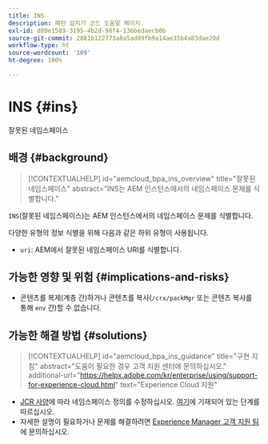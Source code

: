 ```yaml
---
title: INS
description: 패턴 감지기 코드 도움말 페이지.
exl-id: d89e1589-3195-4b2d-98f4-136bedaecb0b
source-git-commit: 2881b122773a8a5ad09fb9a14ae35b4a83dae20d
workflow-type: ht
source-wordcount: '109'
ht-degree: 100%

---
```


# INS {#ins}

잘못된 네임스페이스

## 배경 {#background}

>[!CONTEXTUALHELP]
>id="aemcloud_bpa_ins_overview"
>title="잘못된 네임스페이스"
>abstract="INS는 AEM 인스턴스에서의 네임스페이스 문제를 식별합니다."

`INS`(잘못된 네임스페이스)는 AEM 인스턴스에서의 네임스페이스 문제를 식별합니다.

다양한 유형의 정보 식별을 위해 다음과 같은 하위 유형이 사용됩니다.

* `uri`: AEM에서 잘못된 네임스페이스 URI를 식별합니다.

## 가능한 영향 및 위험 {#implications-and-risks}

* 콘텐츠를 복제(계층 간)하거나 콘텐츠를 복사(`/crx/packMgr` 또는 콘텐츠 복사를 통해 `env` 간)할 수 없습니다.

## 가능한 해결 방법 {#solutions}

>[!CONTEXTUALHELP]
>id="aemcloud_bpa_ins_guidance"
>title="구현 지침"
>abstract="도움이 필요한 경우 고객 지원 센터에 문의하십시오."
>additional-url="https://helpx.adobe.com/kr/enterprise/using/support-for-experience-cloud.html" text="Experience Cloud 지원"

* [JCR 사양](https://developer.adobe.com/experience-manager/reference-materials/spec/jcr/1.0/4.5_Namespaces.html)에 따라 네임스페이스 정의를 수정하십시오. [여기](https://experienceleaguecommunities.adobe.com/t5/adobe-experience-manager/how-can-i-delete-a-namespace-created-in-crx/td-p/225163)에 기재되어 있는 단계를 따르십시오.
* 자세한 설명이 필요하거나 문제를 해결하려면 [Experience Manager 고객 지원 팀](https://helpx.adobe.com/kr/enterprise/using/support-for-experience-cloud.html)에 문의하십시오.
